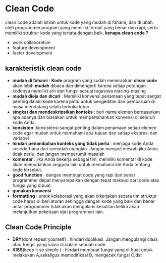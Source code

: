 # Clean Code

clean code adalah istilah untuk kode yang mudah di fahami, dan di ubah oleh programmer.program yang memiliki format yang benar dan rapi, serta memiliki struktur kode yang tertata dengan baik.
**kenapa clean code ?**

- work collaboration
- feature development
- faster development

## karakteristik clean code

- **mudah di fahami** : **Kode** program yang sudah menerapkan **clean code** akan lebih **mudah** dibaca dan dimengerti karena setiap potongan kodenya memiliki arti dan fungsi sesuai tugasnya masing-masing
- **mudah dieja dan dicari** : Memiliki konvensi penamaan yang tepat sangat penting dalam kode karena pintu untuk pengeditan dan pembaruan di masa mendatang selalu terbuka lebar.
- **singkat dan mendeskripsikan konteks** : beri nama elemen berdasarkan apa adanya dan biasakan untuk mempertahankan konvensi di seluruh kode Anda.
- **konsisten**: konsistensi sangat penting dalam penamaan setiap elemen code agar mudah untuk memahami apa tujuan dari setiap ekspresi dan variabel
- **hindari penambahan konteks yang tidak perlu** : menjaga kode Anda sesederhana dan semudah mungkin. Jangan menjadi mewah jika Anda tidak perlu, dan jangan memperumit masalah
- **komentar** : jika Anda bekerja sebagai tim, memiliki komentar di kode akan memudahkan anggota lain untuk memahami ide Anda tentang kode tersebut.
- **good function** : dengan membuat code yang rapi dan benar programmer dapat menyampaikan dengan tepat maksud dari code atau fungsi yang dibuat.
- **gunakan konvensi**
- **formatting** : untuk kolaborasi yang akan dikerjakan secara tim struktur code harus di beri aturan sehingga dengan kode yang baik dan benar antar programmer tidak akan mengalami kesulitan ketika akan melanjutkan pekerjaan dari programmer lain.

## Clean Code Principle

- **DRY**(dont repeat yourself) : hindari duplikasi. Jangan mengulangi class atau fungsi yang sama di dalam sebuah code.
- **KISS**(keep it so simple ) : hindari membuat fungsi yang di buat untuk melakukan A,sekaligus memodifikasi B, mengecek fungsi C,dst
